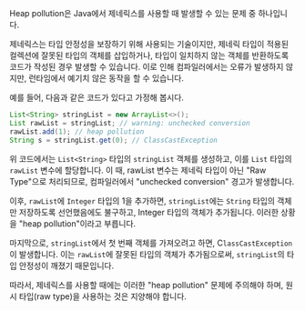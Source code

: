 Heap pollution은 Java에서 제네릭스를 사용할 때 발생할 수 있는 문제 중 하나입니다.

제네릭스는 타입 안정성을 보장하기 위해 사용되는 기술이지만, 제네릭 타입이 적용된 컬렉션에 잘못된 타입의 객체를 삽입하거나, 타입이 일치하지 않는 객체를 반환하도록 코드가 작성된 경우 발생할 수 있습니다. 이로 인해 컴파일러에서는 오류가 발생하지 않지만, 런타임에서 예기치 않은 동작을 할 수 있습니다.

예를 들어, 다음과 같은 코드가 있다고 가정해 봅시다.

```java
List<String> stringList = new ArrayList<>();
List rawList = stringList; // warning: unchecked conversion
rawList.add(1); // heap pollution
String s = stringList.get(0); // ClassCastException
```
위 코드에서는 `List<String>` 타입의 `stringList` 객체를 생성하고, 이를 `List` 타입의 `rawList` 변수에 할당합니다. 이 때, rawList 변수는 제네릭 타입이 아닌 "Raw Type"으로 처리되므로, 컴파일러에서 "unchecked conversion" 경고가 발생합니다.

이후, `rawList`에 `Integer` 타입의 1을 추가하면, `stringList`에는 `String` 타입의 객체만 저장하도록 선언했음에도 불구하고, Integer 타입의 객체가 추가됩니다. 이러한 상황을 "heap pollution"이라고 부릅니다.

마지막으로, `stringList`에서 첫 번째 객체를 가져오려고 하면, C`lassCastException`이 발생합니다. 이는 `rawList`에 잘못된 타입의 객체가 추가됨으로써, `stringList`의 타입 안정성이 깨졌기 때문입니다.

따라서, 제네릭스를 사용할 때에는 이러한 "heap pollution" 문제에 주의해야 하며, 원시 타입(raw type)을 사용하는 것은 지양해야 합니다.